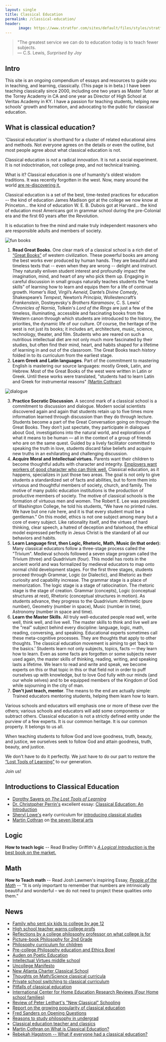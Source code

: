 ```yaml
---
layout: single
title: Classical Education
permalink: /classical-education/
header:
      image: https://www.stratfor.com/sites/default/files/styles/stratfor_full/public/main/images/athens-jerusalem.jpg?itok=PUGDe6ab
---
```


>"The greatest service we can do to education today is to teach fewer subjects.  
― C.S. Lewis, *Surprised by Joy*


## Intro

This site is an ongoing compendium of essays and resources to guide you in teaching, and learning, classically. (This page is in beta.) I have been teaching classically since 2000, including one two years as Master Tutor at the Torrey Academy in CA and one year as Director of High School at Veritas Academy in KY. I have a passion for teaching students, helping new schools' growth and formation, and advocating to the public for classical education. 



## What is classical education?

‘Classical education’ is shorthand for a cluster of related educational aims and methods. Not everyone agrees on the details or even the outline, but most people agree about what classical education is not. 

Classical education is *not* a radical innovation. It is not a social experiment. It is not indoctrination, not college prep, and not technical training. 

What is it? Classical education is one of humanity's oldest wisdom traditions. It was recently forgotten in the west. Now, many around the world [are re-discovering it.](http://www.patheos.com/blogs/geneveith/2013/06/classical-education-in-the-news/)

Classical education is a set of the best, time-tested practices for education -- the kind of education James Madison got at the college we now know at Princeton... the kind of education W. E. B. Dubois got at Harvard... the kind of education most Americans got in grammar school during the pre-Colonial era and the first 60 years after the Revolution. 

It is education to free the mind and make truly independent reasoners who are responsible adults and members of society. 

![fun books](http://keithbuhler.com/images/fun-books3.png)

1. **Read Great Books.** One clear mark of a classical school is a rich diet of [“Great Books”](https://en.wikipedia.org/wiki/Great_books) of western civilization. These powerful books are among the best works ever produced by human hands. They are beautiful and timeless texts that  -- even when they are  wrong -- delight and instruct.  They naturally enliven student interest and profoundly impact the imagination, mind, and heart of any who pick them up. Engaging in careful discussion in small groups naturally teaches students the “meta skills” of learning how to learn and equips them for a life of continual growth. Homer’s *Iliad*, Virgil’s *Aeneid*, Dante’s *Divine Comedy*, Shakespeare’s *Tempest*, Newton’s *Principia*, Wollestencraft’s *Frankenstein*, Dosteyevsky's *Brothers Karamasov*, C. S. Lewis’ *Chronicles of Narnia*, Tolkein's *Lord of the Rings* are just a few of the timeless, illuminating, accessible and fascinating books from the Western canon through which students are introduced to the history, the priorities, the dynamic life of our culture. Of course, the heritage of the west is not just its books; it includes art, architecture, music, science, technology, theater, and film. Students who are reared on such a nutritious intellectual diet are not only much more fascinated by their studies, but often find their mind, heart, and habits shaped for a lifetime of learning in and out of the classroom. The Great Books teach *history* folded in to its curriculum from the earliest stage. 
2. **Learn Greek and Latin languages**. Part of the commitment to mastering English is mastering our source languages: mostly Greek, Latin, and Hebrew. Most of the Great Books of the west were written in Latin or Greek. Until these works were translated, "students had to learn Latin and Greek for instrumental reasons" [(Martin Cothran)](https://youtu.be/dTi-R01HUIU?t=7m50s)

![dialogue](http://keithbuhler.com/images/fun-discussion.png)

3. **Practice Socratic Discussion**. A second mark of a classical school is a commitment to discussion and dialogue. Modern social scientists discovered again and again that students retain up to five times more information learned through discussion than they do through lecture. Students become a part of the Great Conversation going on through the Great Books. They don’t just spectate, they participate in dialogues about God, investigations into the natural world, and explorations of what it means to be human — all in the context of a group of friends who are on the same quest. Guided by a lively facilitator committed to speaking the truth in love, students discard false beliefs and acquire new truths in an exhilarating and challenging discussion. 
4. **Acquire Moral and Intellectual virtues.** Parents want their children to become thoughtful adults with character and integrity. [Employers want workers of good character who can think well.](http://www.aarpworksearch.org/Inside/Pages/HowEmployableAmI.aspx) Classical education, as it happens, specializes in just those two areas. The goal is not only to give students a standardized set of facts and abilities, but to form them into virtuous and thoughtful members of society, church, and family. The motive of many public education institutions is the production of productive members of society. The motive of classical schools is the formation of virtuous men and women. The Robert E. Lee was president of Washington College, he told his students, “We have no printed rules. We have but one rule here, and it is that every student must be a gentleman.” On this model, ethics is not one subject among many but a core of every subject. Like rationality itself, and the virtues of hard thinking, clear speech, a hatred of deception and falsehood, the ethical model expressed perfectly in Jesus Christ is the standard of all our behaviors and habits. 
5. **Learn Language first, then Logic, Rhetoric, Math, Music (in that order):** Many classical educators follow a three-stage process called the "Trivium". Medieval schools followed a seven stage program called the Trivium (three) and Quadrivium (four). This model has roots in the ancient world and was formalized by medieval educators to map onto normal child development stages.  For the first three stages, students proceed through Grammar, Logic (or Dialectic), and Rhetoric as their curiosity and capability increase. The grammar stage is a place of memorization. The logic stage is a stage of ratiocination. The rhetoric stage is the stage of creation. Grammar (concepts), Logic (conceptual structures at rest), Rhetoric (conceptual structures in motion). As students advance, they progress to the Quadrivium: Arithmetic (pure number), Geometry (number in space), Music (number in time), Astronomy (number in space and time).
6. **Learn the Master Skills.** All truly well-educated people read well, write well, think well, and live well. The master skills to think and live well are the "real" subject behind every discipline: language, logic, math, reading, conversing, and speaking. Educational experts sometimes call these meta-cognitive processes. They are thoughts that apply to other thoughts. The classical education movement is aiming to get ‘back to the basics.’ Students learn not only subjects, topics, facts — they learn how to learn. Even as some facts are forgotten or some subjects never used again, the master skills of thinking, reading, writing, and speaking lasts a lifetime. We learn to read and write and speak, we become experts on this or that topic in this or that field not in order to puff ourselves up with knowledge, but to love God fully with our minds (and our whole selves) and to be equipped members of the Kingdom of God while sojourning in the city of man. 
6. **Don't just teach, mentor**. The means to the end are actually simple: Trained educators mentoring students, helping them learn how to learn. 


Various schools and educators will emphasis one or more of these over the others; various schools and educators will add some components or subtract others. Classical education is not a strictly defined entity under the purview of a few experts. It is our common heritage. It is our common property. It belongs to us all. 

When teaching students to follow God and love goodness, truth, beauty, and justice, we ourselves seek to follow God and attain goodness, truth, beauty, and justice.

We don't have to do it perfectly. We just have to do our part to restore the [“Lost Tools of Learning”](http://www.gbt.org/text/sayers.html) to our generation.  

Join us!


## Introductions to Classical Education

- [Dorothy Sayers on *The Lost Tools of Learning*](http://www.gbt.org/text/sayers.html)
- [Dr. Christopher Perrin's](http://classicalacademicpress.com/about-dr-christopher-perrin/) excellent essay: [Classical Education: An Introduction](https://drive.google.com/file/d/0B0CYQDZ8AWu8T29jRnRScmFGVGM/view?usp=sharing)
- [Sheryl Lowe's](http://www.memoriapress.com/about) early curriculum for [introducing classical studies](http://www.memoriapress.com/curriculum/introduction-classical-studies)
- [Martin Cothran](http://www.memoriapress.com/onlineschool/faculty/martin-cothran) on [the seven liberal arts](https://vimeo.com/85731207)




## Logic


**How to teach logic** -- Read Bradley Griffith's [*A Logical Introduction* is the best book on the market.](https://books.google.com/books?op=lookup&id=gewqjgEACAAJ&continue=https://books.google.com/books/about/A_Logical_Introduction.html%3Fid%3DgewqjgEACAAJ%26hl%3Den)

## Math

**How to Teach math** -- Read Josh Lawmen's inspiring Essay, [*People of the Math*](/buhlerreport/math) -- "It is only important to remember that numbers are intrinsically beautiful and wonderful – we do not need to project these qualities onto them." 


## News

- [Family who sent six kids to college by age 12](http://www.today.com/news/meet-family-who-sent-six-kids-college-age-12-1C9316706)
- [High school teacher warns college profs](http://www.washingtonpost.com/blogs/answer-sheet/wp/2013/02/09/a-warning-to-college-profs-from-a-high-school-teacher/)
- [Reflections by a college philosophy professor on what college is for](http://opinionator.blogs.nytimes.com/2013/05/22/why-do-i-teach/)
- [Picture-book Philosophy for 2nd Grade](http://www.youtube.com/watch?v=x5wuHRyHez0&feature=player_embedded#!)
- [Philosophy curriculum for children](http://www.teachingchildrenphilosophy.org/wiki/Sample_Courses)
- [Pre-college Philosophy education and Ethics Bowl](http://squirefoundation.org/)
- [Auden on Poetic Education](http://ayjay.tumblr.com/post/48935685281/in-my-daydream-college-for-bards-the-curriculum)
- [Intellectual Virtues middle school](http://www.ivalongbeach.org/)
- [Uncollege Manifesto](http://www.uncollege.org/)
- [New Atlanta Charter Classical School](http://www.reporternewspapers.net/2013/05/14/boe-to-consider-proposed-buckhead-charter-school/)
- [Thoughts on Math/Science classical curricula](http://thomism.wordpress.com/2013/05/13/classical-education-and-the-mathscience-problem/)
- [Private school switching to classical curriculum](http://www.therecord.com/opinion/letters/article/935436--a-refreshing-change-in-education)
- [Pitfalls of classical education](http://writingrhetorically.com/category/classical-education/)
- [International Center for Home Education Research Reviews (Four Home school families)](http://icher.org/blog/?p=733)
- [Review of Peter Leithart's "New Classical" Schooling](http://icher.org/blog/?p=731)
- [Report on the growing popularity of classical education](http://schoolsofthought.blogs.cnn.com/2013/06/21/classical-schools-put-plato-over-ipad/)
- [Fred Sanders on Opening Questions](http://www.patheos.com/blogs/scriptorium/2013/07/the-opening-question-torrey-101/)
- [Reasons to study philosophy in undergrad](https://sites.google.com/site/whystudyphilosophy/)
- [Classical education teacher and classics](http://www.shreveporttimes.com/article/D4/20130811/NEWS/308110020/The-Sunday-Q-Austin-Cagle-Classical-education-can-teach-students-how-think-more-critically?nclick_check=1)
- [Martin Cothran on What is Classical Education?](https://www.youtube.com/watch?v=dTi-R01HUIU)
- [Rebekah Hagstrom -- What if everyone had a classical education?](https://www.youtube.com/watch?v=0m5yDZCy2pE)